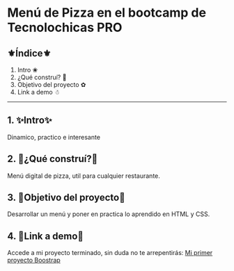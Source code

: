 # Menú de Pizza en el bootcamp de Tecnolochicas PRO

## ⚜Índice⚜

1. Intro ❀
2. ¿Qué construí? 🥰
3. Objetivo del proyecto ✿
4. Link a demo ☃


****

## 1. ✨Intro✨
Dinamico, practico e interesante

## 2. 💖¿Qué construí?💖
Menú digital de pizza, util para cualquier restaurante.

## 3. 🌹Objetivo del proyecto🎨
Desarrollar un menú y poner en practica lo aprendido en HTML y CSS.

## 4. 🌺Link a demo🌺
Accede a mi proyecto terminado, sin duda no te arrepentirás: [Mi primer proyecto Boostrap](https://roaring-clafoutis-9ec79b.netlify.app)

